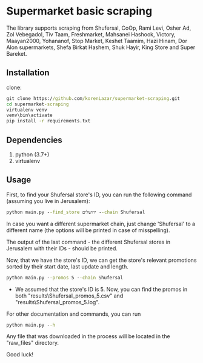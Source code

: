 # Supermarket basic scraping
The library supports scraping from Shufersal, CoOp, Rami Levi, Osher Ad, Zol Vebegadol, Tiv Taam, Freshmarket, Mahsanei Hashook, Victory, Maayan2000, Yohananof, Stop Market, Keshet Taamim, Hazi Hinam, Dor Alon supermarkets, Shefa Birkat Hashem, Shuk Hayir, King Store and Super Bareket.

## Installation
clone:
```cmd script
git clone https://github.com/korenLazar/supermarket-scraping.git
cd supermarket-scraping
virtualenv venv
venv\bin\activate
pip install -r requirements.txt
```

## Dependencies

1. python (3.7+)
2. virtualenv

## Usage
First, to find your Shufersal store's ID, you can run the following command (assuming you live in Jerusalem):
```cmd script
python main.py --find_store ירושלים --chain Shufersal
```
In case you want a different supermarket chain, just change 'Shufersal' to a different name (the options will be
 printed in case of misspelling).

The output of the last command - the different Shufersal stores in Jerusalem with their IDs - should be printed.

Now, that we have the store's ID, we can get the store's relevant promotions sorted by their start date, last update and length.
```cmd script
python main.py --promos 5 --chain Shufersal
```
* We assumed that the store's ID is 5.
Now, you can find the promos in both "results\Shufersal_promos_5.csv" and "results\Shufersal_promos_5.log".

For other documentation and commands, you can run 
```cmd script
python main.py --h
```

Any file that was downloaded in the process will be located in the "raw_files" directory.

Good luck!

